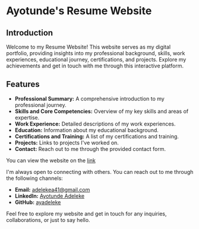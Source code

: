 # Ayotunde's Resume Website

## Introduction

Welcome to my Resume Website! This website serves as my digital portfolio, providing insights into my professional background, skills, work experiences, educational journey, certifications, and projects. Explore my achievements and get in touch with me through this interactive platform.

## Features

- **Professional Summary:** A comprehensive introduction to my professional journey.
- **Skills and Core Competencies:** Overview of my key skills and areas of expertise.
- **Work Experience:** Detailed descriptions of my work experiences.
- **Education:** Information about my educational background.
- **Certifications and Training:** A list of my certifications and training.
- **Projects:** Links to projects I've worked on.
- **Contact:** Reach out to me through the provided contact form.

You can view the website on the [link](ayadeleke.github.io)

I'm always open to connecting with others. You can reach out to me through the following channels:

- **Email:** [adelekea41@gmail.com](mailto:adelekea41@gmail.com)
- **LinkedIn:** [Ayotunde Adeleke](https://www.linkedin.com/in/ayotunde-adeleke-767aab26a/)
- **GitHub:** [ayadeleke](https://github.com/ayadeleke)

Feel free to explore my website and get in touch for any inquiries, collaborations, or just to say hello.

